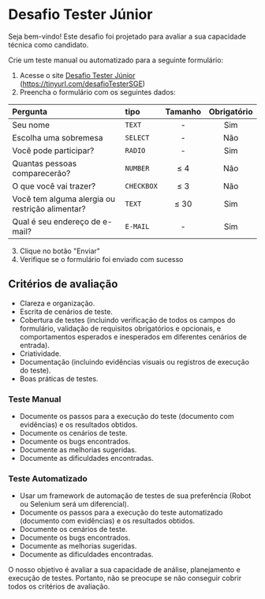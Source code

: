 # Desafio Tester Júnior

Seja bem-vindo! Este desafio foi projetado para avaliar a sua capacidade técnica como candidato.

Crie um teste manual ou automatizado para a seguinte formulário:

1. Acesse o site [Desafio Tester Júnior](https://tinyurl.com/desafioTesterSGE) (https://tinyurl.com/desafioTesterSGE)
2. Preencha o formulário com os seguintes dados:

| Pergunta                                        | tipo       | Tamanho | Obrigatório |
|:------------------------------------------------|:-----------|:-------:|:-----------:|
| Seu nome                                        | `TEXT`     |    -    |     Sim     |
| Escolha uma sobremesa                           | `SELECT`   |    -    |     Não     |
| Você pode participar?                           | `RADIO`    |    -    |     Sim     |
| Quantas pessoas comparecerão?                   | `NUMBER`   |   ≤ 4   |     Não     |
| O que você vai trazer?                          | `CHECKBOX` |   ≤ 3   |     Não     |
| Você tem alguma alergia ou restrição alimentar? | `TEXT`     |  ≤ 30   |     Sim     |
| Qual é seu endereço de e-mail?                  | `E-MAIL`   |    -    |     Sim     |


3. Clique no botão "Enviar"
4. Verifique se o formulário foi enviado com sucesso

## Critérios de avaliação

- Clareza e organização.
- Escrita de cenários de teste.
- Cobertura de testes (incluindo verificação de todos os campos do formulário, validação de requisitos obrigatórios e opcionais, e comportamentos esperados e inesperados em diferentes cenários de entrada).
- Criatividade.
- Documentação (incluindo evidências visuais ou registros de execução do teste).
- Boas práticas de testes.

### Teste Manual

- Documente os passos para a execução do teste (documento com evidências) e os resultados obtidos.
- Documente os cenários de teste.
- Documente os bugs encontrados.
- Documente as melhorias sugeridas.
- Documente as dificuldades encontradas.

### Teste Automatizado

- Usar um framework de automação de testes de sua preferência (Robot ou Selenium será um diferencial).
- Documente os passos para a execução do teste automatizado (documento com evidências) e os resultados obtidos.
- Documente os cenários de teste.
- Documente os bugs encontrados.
- Documente as melhorias sugeridas.
- Documente as dificuldades encontradas.

O nosso objetivo é avaliar a sua capacidade de análise, planejamento e execução de testes. Portanto, não se preocupe se não conseguir cobrir todos os critérios de avaliação.
